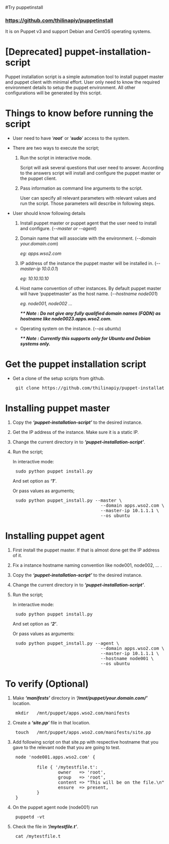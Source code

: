 #Try puppetinstall

### https://github.com/thilinapiy/puppetinstall

It is on Puppet v3 and support Debian and CentOS operating systems.


[Deprecated] puppet-installation-script
=======================================

Puppet installation script is a simple automation tool to install puppet master and puppet client with minimal effort. User only need to know the required environment details to setup the puppet environment. All other configurations will be generated by this script.

# Things to know before running the script 

* User need to have ‘___root___’ or ‘___sudo___’ access to the system.

* There are two ways to execute the script;  
    1. Run the script in interactive mode.  

        Script will ask several questions that user need to answer. According to the answers script will install and configure the puppet master or the puppet client.  
    1. Pass information as command line arguments to the script.  

        User can specify all relevant parameters with relevant values and run the script. Those parameters will describe in following steps.  

* User should know following details  
    1. Install puppet master or puppet agent that the user need to install and configure. (*--master or --agent*)  
    1. Domain name that will associate with the environment. (*--domain your.domain.com*)  

        _eg: apps.wso2.com_  
    1. IP address of the instance the puppet master will be installed in. (*--master-ip 10.0.0.1*)  

        _eg: 10.10.10.10_  
    1. Host name convention of other instances. By default puppet master will have ‘puppetmaster’ as the host name. (*--hostname node001*)  

        _eg. node001, node002 …_ 

        ___** Note : Do not give any fully qualified domain names (FQDN) as hostname like node0023.apps.wso2.com.___  
    + Operating system on the instance. (*--os ubuntu*)  

        ___** Note : Currently this supports only for Ubuntu and Debian systems only.___  

# Get the puppet installation script

* Get a clone of the setup scripts from github.

    <pre> git clone https://github.com/thilinapiy/puppet-installation-script </pre>

# Installing puppet master

1. Copy the ___‘puppet-installation-script’___ to the desired instance.

1. Get the IP address of the instance. Make sure it is a static IP.

1. Change the current directory in to ___‘puppet-installation-script’___.

1. Run the script;

    In interactive mode:

    <pre> sudo python puppet_install.py  </pre>

    And set option as ***‘1’***.
        
    Or pass values as arguments;

    <pre> sudo python puppet_install.py --master \
                                    --domain apps.wso2.com \  
                                    --master-ip 10.1.1.1 \  
                                    --os ubuntu </pre>

# Installing puppet agent

1. First install the puppet master. If that is almost done get the IP address of it.

2. Fix a instance hostname naming convention like node001, node002, … .

3. Copy the ___‘puppet-installation-script’___ to the desired instance.

4. Change the current directory in to ___‘puppet-installation-script’___.

5. Run the script;

    In interactive mode:

    <pre> sudo python puppet_install.py  </pre>

    And set option as ***‘2’***.

    Or pass values as arguments:
    <pre> sudo python puppet_install.py --agent \
                                    --domain apps.wso2.com \
                                    --master-ip 10.1.1.1 \
                                    --hostname node001 \
                                    --os ubuntu  </pre>

# To verify (Optional)

1. Make ___‘manifests’___ directory in ___‘/mnt/puppet/your.domain.com/’___ location.
    <pre> mkdir   /mnt/puppet/apps.wso2.com/manifests </pre>

2. Create a ___‘site.pp’___ file in that location.
    <pre> touch   /mnt/puppet/apps.wso2.com/manifests/site.pp  </pre>

3. Add following script on that site.pp with respective hostname that you gave to the relevant node that you are going to test.
    <pre> node 'node001.apps.wso2.com' {

            file { '/mytestfile.t':
                    owner   => 'root',
                    group   => 'root',
                    content => "This will be on the file.\n",
                    ensure  => present,
            }
    } </pre>

4. On the puppet agent node (node001) run
    <pre> puppetd -vt  </pre>

5. Check the file in ___‘/mytestfile.t’___.
    <pre> cat /mytestfile.t  </pre>


